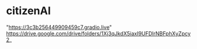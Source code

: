 # citizenAI
"https://3c3b256449909459c7.gradio.live"
https://drive.google.com/drive/folders/1Xj3qJkdX5iaxI9UFDlrNBFphXyZpcy2_
